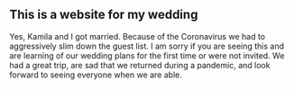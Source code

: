 ## This is a website for my wedding

Yes, Kamila and I got married.
Because of the Coronavirus we had to aggressively slim down the guest list.
I am sorry if you are seeing this and are learning of our wedding plans for
the first time or were not invited.
We had a great trip, are sad that we returned during a pandemic, and look
forward to seeing everyone when we are able.
